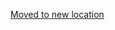 [Moved to new location](https://github.com/DataTalksClub/machine-learning-zoomcamp/blob/master/10-kubernetes/03-preprocessing.md)